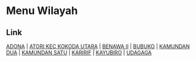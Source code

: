 # Menu Wilayah

## Link

[ADONA](https://github.com/gigit-pemilu/pemilu-2024-96-papua-barat-daya/tree/main/pilpres/hitung-suara/sub/96-papua-barat-daya/sub/02-sorong-selatan/sub/21-kokoda-utara/sub/2003-adona)
 | 
[ATORI KEC KOKODA UTARA](https://github.com/gigit-pemilu/pemilu-2024-96-papua-barat-daya/tree/main/pilpres/hitung-suara/sub/96-papua-barat-daya/sub/02-sorong-selatan/sub/21-kokoda-utara/sub/2005-atori-kec-kokoda-utara)
 | 
[BENAWA II](https://github.com/gigit-pemilu/pemilu-2024-96-papua-barat-daya/tree/main/pilpres/hitung-suara/sub/96-papua-barat-daya/sub/02-sorong-selatan/sub/21-kokoda-utara/sub/2004-benawa-ii)
 | 
[BUBUKO](https://github.com/gigit-pemilu/pemilu-2024-96-papua-barat-daya/tree/main/pilpres/hitung-suara/sub/96-papua-barat-daya/sub/02-sorong-selatan/sub/21-kokoda-utara/sub/2008-bubuko)
 | 
[KAMUNDAN DUA](https://github.com/gigit-pemilu/pemilu-2024-96-papua-barat-daya/tree/main/pilpres/hitung-suara/sub/96-papua-barat-daya/sub/02-sorong-selatan/sub/21-kokoda-utara/sub/2009-kamundan-dua)
 | 
[KAMUNDAN SATU](https://github.com/gigit-pemilu/pemilu-2024-96-papua-barat-daya/tree/main/pilpres/hitung-suara/sub/96-papua-barat-daya/sub/02-sorong-selatan/sub/21-kokoda-utara/sub/2006-kamundan-satu)
 | 
[KARIRIF](https://github.com/gigit-pemilu/pemilu-2024-96-papua-barat-daya/tree/main/pilpres/hitung-suara/sub/96-papua-barat-daya/sub/02-sorong-selatan/sub/21-kokoda-utara/sub/2007-karirif)
 | 
[KAYUBIRO](https://github.com/gigit-pemilu/pemilu-2024-96-papua-barat-daya/tree/main/pilpres/hitung-suara/sub/96-papua-barat-daya/sub/02-sorong-selatan/sub/21-kokoda-utara/sub/2002-kayubiro)
 | 
[UDAGAGA](https://github.com/gigit-pemilu/pemilu-2024-96-papua-barat-daya/tree/main/pilpres/hitung-suara/sub/96-papua-barat-daya/sub/02-sorong-selatan/sub/21-kokoda-utara/sub/2001-udagaga)

